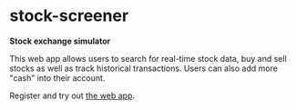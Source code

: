 # stock-screener
<b>Stock exchange simulator</b>

This web app allows users to search for real-time stock data, buy and sell stocks as well as track historical transactions.
Users can also add more "cash" into their account.

Register and try out <a href="https://stock-screener-ac.herokuapp.com/register">the web app</a>.

